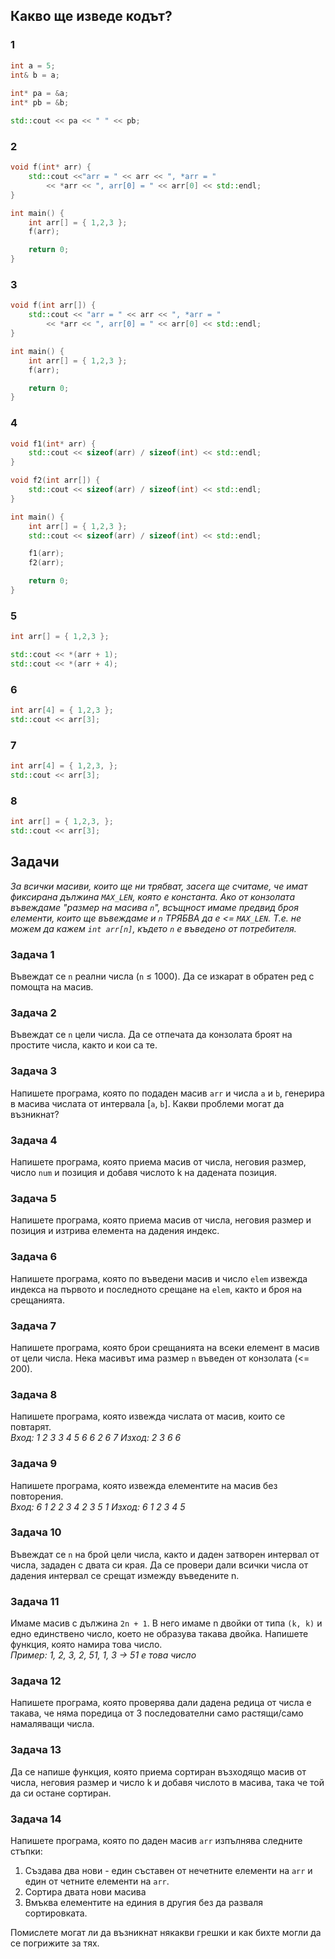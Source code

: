 ## Какво ще изведе кодът?
### 1
```c++
int a = 5;
int& b = a;
    
int* pa = &a;
int* pb = &b;

std::cout << pa << " " << pb; 
```

### 2
```c++
void f(int* arr) {
	std::cout <<"arr = " << arr << ", *arr = " 
		<< *arr << ", arr[0] = " << arr[0] << std::endl;
}

int main() {
	int arr[] = { 1,2,3 };
	f(arr);

	return 0;
}
```

### 3
```c++
void f(int arr[]) {
	std::cout << "arr = " << arr << ", *arr = " 
		<< *arr << ", arr[0] = " << arr[0] << std::endl;
}

int main() {
	int arr[] = { 1,2,3 };
	f(arr);

	return 0;
}
```

### 4
```c++
void f1(int* arr) {
	std::cout << sizeof(arr) / sizeof(int) << std::endl;
}

void f2(int arr[]) {
	std::cout << sizeof(arr) / sizeof(int) << std::endl;
}

int main() {
	int arr[] = { 1,2,3 };
	std::cout << sizeof(arr) / sizeof(int) << std::endl;

	f1(arr);
	f2(arr);

	return 0;
}
```

### 5
```c++
int arr[] = { 1,2,3 };

std::cout << *(arr + 1);
std::cout << *(arr + 4);
```

### 6
```c++
int arr[4] = { 1,2,3 };
std::cout << arr[3];
```

### 7
```c++
int arr[4] = { 1,2,3, };
std::cout << arr[3];
```

### 8
```c++
int arr[] = { 1,2,3, };
std::cout << arr[3];
```

## Задачи
_За всички масиви, които ще ни трябват, засега ще считаме, че имат фиксирана дължина `MAX_LEN`, която е константа. Ако от конзолата въвеждаме "размер на масива `n`", всъщност имаме предвид броя елементи, които ще въвеждаме и `n` *ТРЯБВА* да е <= `MAX_LEN`. Т.е. не можем да кажем `int arr[n]`, където `n` е въведено от потребителя._

### Задача 1
Въвеждат се `n` реални числа (`n` ≤ 1000). Да се изкарат в обратен ред с помощта на масив.

### Задача 2
Въвеждат се `n` цели числа. Да се отпечата да конзолата броят на простите числа, както и кои са те.

### Задача 3
Напишете програма, която по подаден масив `arr` и числа `a` и `b`, генерира в масива числата от интервала [`a`, `b`]. Какви проблеми могат да възникнат?

### Задача 4
Напишете програма, която приема масив от числа, неговия размер, число `num` и позиция и добавя числото k на дадената позиция.

### Задача 5
Напишете програма, която приема масив от числа, неговия размер и позиция и изтрива елемента на дадения индекс.

### Задача 6
Напишете програма, която по въведени масив и число `elem` извежда
индекса на първото и последното срещане на `elem`, както и броя на
срещанията.

### Задача 7
Напишете програма, която брои срещанията на всеки елемент в масив от цели числа. Нека масивът има размер `n` въведен от конзолата (<= 200).

### Задача 8
Напишете програма, която извежда числата от масив, които се
повтарят.       
_Вход: 1 2 3 3 4 5 6 6 2 6 7    Изход: 2 3 6 6_

### Задача 9
Напишете програма, която извежда елементите на масив без повторения.        
_Вход: 6 1 2 2 3 4 2 3 5 1  Изход: 6 1 2 3 4 5_

### Задача 10
Въвеждат се `n` на брой цели числа, както и даден затворен интервал от числа,
зададен с двата си края. Да се провери дали всички числа от дадения интервал се срещат измежду
въведените n.

### Задача 11
Имаме масив с дължина `2n + 1`. В него имаме n двойки от типа `(k, k)` и едно
единствено число, което не образува такава двойка. Напишете функция, която
намира това число.      
_Пример: 1, 2, 3, 2, 51, 1, 3 -> 51 е това число_

### Задача 12
Напишете програма, която проверява дали дадена редица от числа е такава, че няма поредица от 3 последователни само растящи/само намаляващи числа.

### Задача 13
Да се напише функция, която приема сортиран възходящо масив от числа, неговия размер и число k и добавя числото в масива, така че той да си остане сортиран.

### Задача 14
Напишете програма, която по даден масив `arr` изпълнява следните стъпки:
1. Създава два нови - един съставен от нечетните елементи на `arr` и един от четните елементи на `arr`. 
2. Сортира двата нови масива
3. Вмъква елементите на единия в другия без да разваля сортировката. 

Помислете могат ли да възникнат някакви грешки и как бихте могли да се погрижите за тях.

